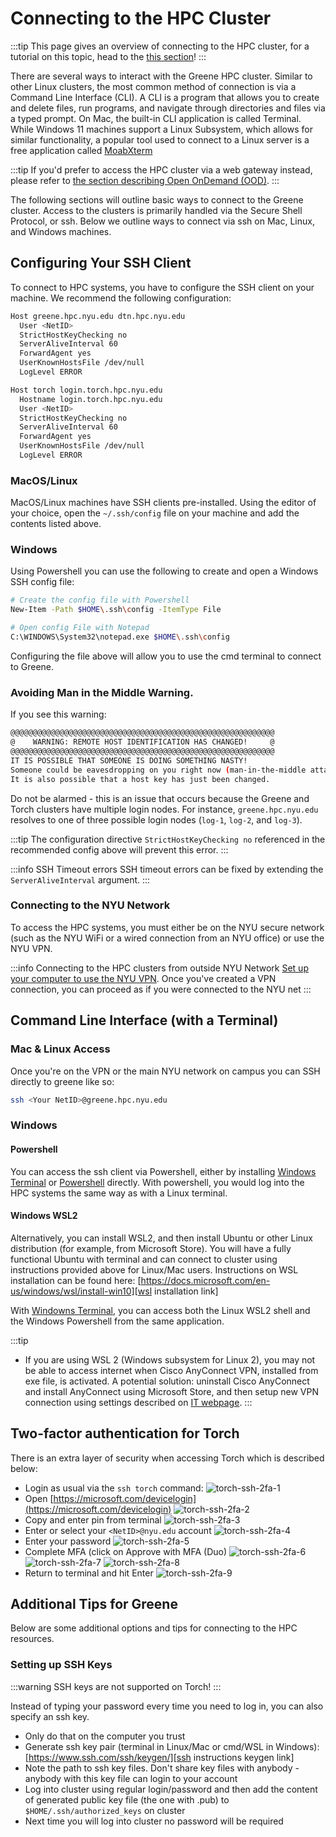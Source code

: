 # Connecting to the HPC Cluster

:::tip
This page gives an overview of connecting to the HPC cluster, for a tutorial on this topic, head to the [this section](../12_tutorial_intro_shell_hpc/02_connecting_to_hpc.mdx)! 
:::

There are several ways to interact with the Greene HPC cluster. Similar to other Linux clusters, the most common method of connection is via a Command Line Interface (CLI). A CLI is a program that allows you to create and delete files, run programs, and navigate through directories and files via a typed prompt. On Mac, the built-in CLI application is called Terminal. While Windows 11 machines support a Linux Subsystem, which allows for similar functionality, a popular tool used to connect to a Linux server is a free application called [MoabXterm](https://mobaxterm.mobatek.net/documentation.html) 

:::tip
If you'd prefer to access the HPC cluster via a web gateway instead, please refer to [the section describing Open OnDemand (OOD)](../09_ood/01_ood_intro.md).
:::

The following sections will outline basic ways to connect to the Greene cluster. Access to the clusters is primarily handled via the Secure Shell Protocol, or ssh. Below we outline ways to connect via ssh on Mac, Linux, and Windows machines.

## Configuring Your SSH Client

To connect to HPC systems, you have to configure the SSH client on your machine. We recommend the following configuration:
```sh
Host greene.hpc.nyu.edu dtn.hpc.nyu.edu
  User <NetID>
  StrictHostKeyChecking no
  ServerAliveInterval 60
  ForwardAgent yes
  UserKnownHostsFile /dev/null
  LogLevel ERROR

Host torch login.torch.hpc.nyu.edu
  Hostname login.torch.hpc.nyu.edu
  User <NetID>
  StrictHostKeyChecking no
  ServerAliveInterval 60
  ForwardAgent yes
  UserKnownHostsFile /dev/null
  LogLevel ERROR
```
### MacOS/Linux

MacOS/Linux machines have SSH clients pre-installed. Using the editor of your choice, open the `~/.ssh/config` file on your machine and add the contents listed above.

### Windows
Using Powershell you can use the following to create and open a Windows SSH config file:
```sh
# Create the config file with Powershell
New-Item -Path $HOME\.ssh\config -ItemType File

# Open config File with Notepad
C:\WINDOWS\System32\notepad.exe $HOME\.ssh\config
```
Configuring the file above will allow you to use the cmd terminal to connect to Greene.

### Avoiding Man in the Middle Warning.

If you see this warning:
```sh
@@@@@@@@@@@@@@@@@@@@@@@@@@@@@@@@@@@@@@@@@@@@@@@@@@@@@@@@@@@
@    WARNING: REMOTE HOST IDENTIFICATION HAS CHANGED!     @
@@@@@@@@@@@@@@@@@@@@@@@@@@@@@@@@@@@@@@@@@@@@@@@@@@@@@@@@@@@
IT IS POSSIBLE THAT SOMEONE IS DOING SOMETHING NASTY!
Someone could be eavesdropping on you right now (man-in-the-middle attack)!
It is also possible that a host key has just been changed.
```
Do not be alarmed - this is an issue that occurs because the Greene and Torch clusters have multiple login nodes. For instance, `greene.hpc.nyu.edu` resolves to one of three possible login nodes (`log-1`, `log-2`, and `log-3`). 

:::tip
The configuration directive `StrictHostKeyChecking no` referenced in the recommended config above will prevent this error.
:::

:::info SSH Timeout errors
SSH timeout errors can be fixed by extending the `ServerAliveInterval` argument.
:::

### Connecting to the NYU Network
To access the HPC systems, you must either be on the NYU secure network (such as the NYU WiFi or a wired connection from an NYU office) or use the NYU VPN.

:::info Connecting to the HPC clusters from outside NYU Network
[Set up your computer to use the NYU VPN][nyu vpn link]. Once you've created a VPN connection, you can proceed as if you were connected to the NYU net
:::

## Command Line Interface (with a Terminal)

### Mac & Linux Access

Once you're on the VPN or the main NYU network on campus you can SSH directly to greene like so:

```sh
ssh <Your NetID>@greene.hpc.nyu.edu
```
 
### Windows

#### Powershell
You can access the ssh client via Powershell, either by installing [Windows Terminal](https://apps.microsoft.com/detail/9n0dx20hk701?hl=en-US&gl=US) or [Powershell](https://learn.microsoft.com/en-us/powershell/scripting/install/installing-powershell-on-windows) directly. With powershell, you would log into the HPC systems the same way as with a Linux terminal.

#### Windows WSL2

Alternatively, you can install WSL2, and then install Ubuntu or other Linux distribution (for example, from Microsoft Store). You will have a fully functional Ubuntu with terminal and can connect to cluster using instructions provided above for Linux/Mac users. Instructions on WSL installation can be found here: [https://docs.microsoft.com/en-us/windows/wsl/install-win10][wsl installation link]

With [Windowns Terminal](https://apps.microsoft.com/detail/9n0dx20hk701?hl=en-US&gl=US), you can access both the Linux WSL2 shell and the Windows Powershell from the same application.
 
:::tip
-   If you are using WSL 2 (Windows subsystem for Linux 2), you may not be able to access internet when Cisco AnyConnect VPN, installed from exe file, is activated. A potential solution: uninstall Cisco AnyConnect and install AnyConnect using Microsoft Store, and then setup new VPN connection using settings described on [IT webpage][install vpn on windows link].
:::

## Two-factor authentication for Torch
There is an extra layer of security when accessing Torch which is described below:

-   Login as usual via the `ssh torch` command:
![torch-ssh-2fa-1](static/torch-ssh-2fa-1.png) 
-   Open [https://microsoft.com/devicelogin](https://microsoft.com/devicelogin)
![torch-ssh-2fa-2](static/torch-ssh-2fa-2.png)
-   Copy and enter pin from terminal
![torch-ssh-2fa-3](static/torch-ssh-2fa-3.png)
-   Enter or select your `<NetID>@nyu.edu` account
![torch-ssh-2fa-4](static/torch-ssh-2fa-4.png)
-   Enter your password
![torch-ssh-2fa-5](static/torch-ssh-2fa-5.png)
-   Complete MFA (click on Approve with MFA (Duo)
![torch-ssh-2fa-6](static/torch-ssh-2fa-6.png)
![torch-ssh-2fa-7](static/torch-ssh-2fa-7.png)
![torch-ssh-2fa-8](static/torch-ssh-2fa-8.png)
-   Return to terminal and hit Enter
![torch-ssh-2fa-9](static/torch-ssh-2fa-9.png)

## Additional Tips for Greene
Below are some additional options and tips for connecting to the HPC resources.
### Setting up SSH Keys

:::warning
SSH keys are not supported on Torch!
:::

Instead of typing your password every time you need to log in, you can also specify an ssh key.

-   Only do that on the computer you trust
-   Generate ssh key pair (terminal in Linux/Mac or cmd/WSL in Windows): [https://www.ssh.com/ssh/keygen/][ssh instructions keygen link]
-   Note the path to ssh key files. Don't share key files with anybody - anybody with this key file can login to your account
-   Log into cluster using regular login/password and then add the content of generated public key file (the one with .pub) to `$HOME/.ssh/authorized_keys` on cluster
-   Next time you will log into cluster no password will be required


[nyu vpn link]: https://www.nyu.edu/life/information-technology/infrastructure/network-services/vpn.html

[install vpn on windows link]: https://nyu.service-now.com/sp?sys_kb_id=6177d7031c811904bbcf4dc2835ec340&id=kb_article_view&sysparm_rank=3&sysparm_tsqueryId=9a07fee81b146410a54ffdd51a4bcb8e

[apple terminal link]: https://support.apple.com/guide/terminal/open-or-quit-terminal-apd5265185d-f365-44cb-8b09-71a064a42125/mac#:~:text=Open%20Terminal,%2C%20then%20double%2Dclick%20Terminal.

[wsl installation link]: https://docs.microsoft.com/en-us/windows/wsl/install-win10

[ssh instructions keygen link]: https://www.ssh.com/ssh/keygen/
